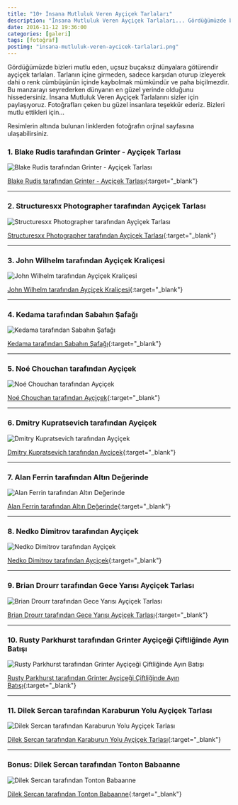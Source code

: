 ```yaml
---
title: "10+ İnsana Mutluluk Veren Ayçiçek Tarlaları"
description: "İnsana Mutluluk Veren Ayçiçek Tarlaları... Gördüğümüzde bizleri mutlu eden, uçsuz buçaksız dünyalara götürendir ayçiçek tarlaları."
date: 2016-11-12 19:36:00
categories: [galeri]
tags: [fotoğraf]
postimg: "insana-mutluluk-veren-aycicek-tarlalari.png"
---
```


Gördüğümüzde bizleri mutlu eden, uçsuz buçaksız dünyalara götürendir ayçiçek tarlaları. Tarlanın içine girmeden, sadece karşıdan oturup izleyerek dahi o renk cümbüşünün içinde kaybolmak mümkündür ve paha biçilmezdir. Bu manzarayı seyrederken dünyanın en güzel yerinde olduğunu hissedersiniz. İnsana Mutluluk Veren Ayçiçek Tarlalarını sizler için paylaşıyoruz. Fotoğrafları çeken bu güzel insanlara teşekkür ederiz. Bizleri mutlu ettikleri için...

Resimlerin altında bulunan linklerden fotoğrafın orjinal sayfasına ulaşabilirsiniz. 

### 1. Blake Rudis tarafından Grinter - Ayçiçek Tarlası

![Blake Rudis tarafından Grinter - Ayçiçek Tarlası](https://ahmetcadirci.com.tr/images/galeri/insana-mutluluk-veren-aycicek-tarlalari-1.jpg "Blake Rudis tarafından Grinter - Ayçiçek Tarlası")

[Blake Rudis tarafından Grinter - Ayçiçek Tarlası](https://500px.com/photo/178541141/grinter-s-sunflower-farm-by-blake-rudis){:target="_blank"}

* * * 

### 2. Structuresxx Photographer tarafından Ayçiçek Tarlası

![Structuresxx Photographer tarafından Ayçiçek Tarlası](https://ahmetcadirci.com.tr/images/galeri/insana-mutluluk-veren-aycicek-tarlalari-2.jpg "Structuresxx Photographer tarafından Ayçiçek Tarlası")

[Structuresxx Photographer tarafından Ayçiçek Tarlası](https://500px.com/photo/112895605/sunflower-in-sunset-by-structuresxx-photographer){:target="_blank"}

* * * 

### 3. John Wilhelm tarafından Ayçiçek Kraliçesi

![John Wilhelm tarafından Ayçiçek Kraliçesi](https://ahmetcadirci.com.tr/images/galeri/insana-mutluluk-veren-aycicek-tarlalari-3.jpg "John Wilhelm tarafından Ayçiçek Kraliçesi")

[John Wilhelm tarafından Ayçiçek Kraliçesi](https://500px.com/photo/1269869/sunflower-queen-by-john-wilhelm-is-a-photoholic){:target="_blank"}

* * * 

### 4. Kedama tarafından Sabahın Şafağı

![Kedama tarafından Sabahın Şafağı](https://ahmetcadirci.com.tr/images/galeri/insana-mutluluk-veren-aycicek-tarlalari-4.jpg "Kedama tarafından Sabahın Şafağı")

[Kedama tarafından Sabahın Şafağı](https://500px.com/photo/86461023/morning-dawn-by-kedama){:target="_blank"}

* * * 

### 5. Noé Chouchan tarafından Ayçiçek

![Noé Chouchan tarafından Ayçiçek](https://ahmetcadirci.com.tr/images/galeri/insana-mutluluk-veren-aycicek-tarlalari-5.jpg "Noé Chouchan tarafından Ayçiçek")

[Noé Chouchan tarafından Ayçiçek](https://500px.com/photo/116234669/sunflower-field-by-no%C3%A9-chouchan){:target="_blank"}

* * * 

### 6. Dmitry Kupratsevich tarafından Ayçiçek

![Dmitry Kupratsevich tarafından Ayçiçek](https://ahmetcadirci.com.tr/images/galeri/insana-mutluluk-veren-aycicek-tarlalari-6.jpg "Dmitry Kupratsevich tarafından Ayçiçek")

[Dmitry Kupratsevich tarafından Ayçiçek](https://500px.com/photo/116469309/sunflowers-by-dmitry-kupratsevich){:target="_blank"}

* * * 

### 7. Alan Ferrin tarafından Altın Değerinde

![Alan Ferrin tarafından Altın Değerinde](https://ahmetcadirci.com.tr/images/galeri/insana-mutluluk-veren-aycicek-tarlalari-7.jpg "Alan Ferrin tarafından Altın Değerinde")

[Alan Ferrin tarafından Altın Değerinde](https://500px.com/photo/79550059/field-of-gold-by-alan-ferrin){:target="_blank"}

* * * 

### 8. Nedko Dimitrov tarafından Ayçiçek

![Nedko Dimitrov tarafından Ayçiçek](https://ahmetcadirci.com.tr/images/galeri/insana-mutluluk-veren-aycicek-tarlalari-8.jpg "Nedko Dimitrov tarafından Ayçiçek")

[Nedko Dimitrov tarafından Ayçiçek](https://500px.com/photo/116914227/sunflowers-by-nedko-dimitrov){:target="_blank"}

* * * 

### 9. Brian Drourr tarafından Gece Yarısı Ayçiçek Tarlası

![Brian Drourr tarafından Gece Yarısı Ayçiçek Tarlası](https://ahmetcadirci.com.tr/images/galeri/insana-mutluluk-veren-aycicek-tarlalari-9.jpg "Brian Drourr tarafından Gece Yarısı Ayçiçek Tarlası")

[Brian Drourr tarafından Gece Yarısı Ayçiçek Tarlası](https://500px.com/photo/81637623/midnight-sunii-by-brian-drourr){:target="_blank"}

* * * 

### 10. Rusty Parkhurst tarafından Grinter Ayçiçeği Çiftliğinde Ayın Batışı

![Rusty Parkhurst tarafından Grinter Ayçiçeği Çiftliğinde Ayın Batışı](https://ahmetcadirci.com.tr/images/galeri/insana-mutluluk-veren-aycicek-tarlalari-10.jpg "Rusty Parkhurst tarafından Grinter Ayçiçeği Çiftliğinde Ayın Batışı")

[Rusty Parkhurst tarafından Grinter Ayçiçeği Çiftliğinde Ayın Batışı](https://500px.com/photo/175349417/moonset-over-grinter-s-sunflower-farm-by-rusty-parkhurst){:target="_blank"}

* * * 

### 11. Dilek Sercan tarafından Karaburun Yolu Ayçiçek Tarlası

![Dilek Sercan tarafından Karaburun Yolu Ayçiçek Tarlası](https://ahmetcadirci.com.tr/images/galeri/insana-mutluluk-veren-aycicek-tarlalari-12.jpg "Dilek Sercan tarafından Karaburun Yolu Ayçiçek Tarlası")

[Dilek Sercan tarafından Karaburun Yolu Ayçiçek Tarlası](https://www.instagram.com/p/BIlD-gxh5z10vtiWmCbG48NwV3V2BxjXUYgv3A0/){:target="_blank"}

* * * 

### Bonus: Dilek Sercan tarafından Tonton Babaanne

![Dilek Sercan tarafından Tonton Babaanne](https://ahmetcadirci.com.tr/images/galeri/insana-mutluluk-veren-aycicek-tarlalari-11.jpg "Dilek Sercan tarafından Tonton Babaanne")

[Dilek Sercan tarafından Tonton Babaanne](https://www.instagram.com/p/BIlD-gxh5z10vtiWmCbG48NwV3V2BxjXUYgv3A0/){:target="_blank"}
